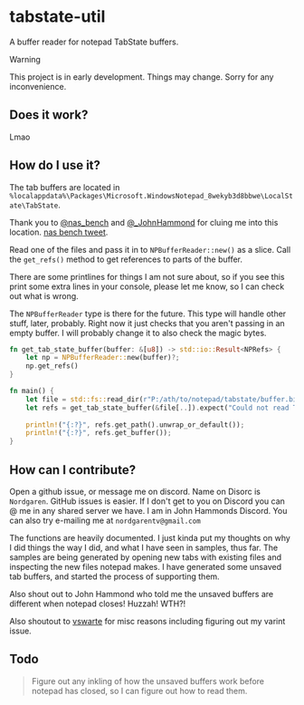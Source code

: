# tabstate-util
A buffer reader for notepad TabState buffers.  
> [!WARNING]
> This project is in early development. Things may change. Sorry for any inconvenience.

## Does it work?
Lmao

## How do I use it?
The tab buffers are located in `%localappdata%\Packages\Microsoft.WindowsNotepad_8wekyb3d8bbwe\LocalState\TabState`.

Thank you to [@nas_bench](https://twitter.com/nas_bench) and [@_JohnHammond](https://twitter.com/_JohnHammond) for cluing 
me into this location. [nas bench tweet](https://twitter.com/nas_bench/status/1725658060104913019).  

Read one of the files and pass it in to `NPBufferReader::new()` as a slice. Call the `get_refs()` method to get references 
to parts of the buffer.

There are some printlines for things I am not sure about, so if you see this print some extra lines in your console, please
let me know, so I can check out what is wrong.

The `NPBufferReader` type is there for the future. This type will handle other stuff, later, probably. Right now it just
checks that you aren't passing in an empty buffer. I will probably change it to also check the magic bytes.

```rust
fn get_tab_state_buffer(buffer: &[u8]) -> std::io::Result<NPRefs> {
    let np = NPBufferReader::new(buffer)?;
    np.get_refs()
}

fn main() {
    let file = std::fs::read_dir(r"P:/ath/to/notepad/tabstate/buffer.bin").unwrap();
    let refs = get_tab_state_buffer(&file[..]).expect("Could not read TabState buffer.");
    
    println!("{:?}", refs.get_path().unwrap_or_default());
    println!("{:?}", refs.get_buffer());
}
```

## How can I contribute?
Open a github issue, or message me on discord. Name on Disorc is `Nordgaren`. GitHub issues is easier. If I don't get to 
you on Discord you can @ me in any shared server we have. I am in John Hammonds Discord. You can also try e-mailing me at 
`nordgarentv@gmail.com`

The functions are heavily documented. I just kinda put my thoughts on why I did things the way I did, and what I have seen
in samples, thus far. The samples are being generated by opening new tabs with existing files and inspecting the new files 
notepad makes. I have generated some unsaved tab buffers, and started the process of supporting them.  

Also shout out to John Hammond who told me the unsaved buffers are different when notepad closes! Huzzah! WTH?!

Also shoutout to [vswarte](https://github.com/vswarte) for misc reasons including figuring out my varint issue.  

## Todo
> Figure out any inkling of how the unsaved buffers work before notepad has closed, so I can figure out how to read them.  
